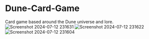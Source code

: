 # Dune-Card-Game
Card game based around the Dune universe and lore.
![Screenshot 2024-07-12 231631](https://github.com/user-attachments/assets/0c9c0f39-4acd-4233-ad31-413900a0dd02)
![Screenshot 2024-07-12 231622](https://github.com/user-attachments/assets/a0197ac4-f02b-4d3a-b2c0-69ce689c6c66)
![Screenshot 2024-07-12 231604](https://github.com/user-attachments/assets/f1d17de6-1f7c-4cf4-b6bb-bc90c6266102)
